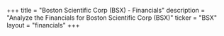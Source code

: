 +++
title = "Boston Scientific Corp (BSX) - Financials"
description = "Analyze the Financials for Boston Scientific Corp (BSX)"
ticker = "BSX"
layout = "financials"
+++

